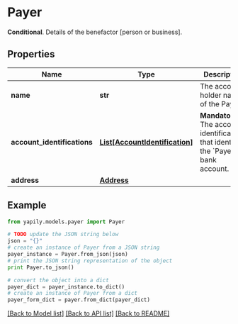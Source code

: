 # Payer

__Conditional__. Details of the benefactor [person or business].

## Properties
Name | Type | Description | Notes
------------ | ------------- | ------------- | -------------
**name** | **str** | The account holder name of the Payer. | [optional] 
**account_identifications** | [**List[AccountIdentification]**](AccountIdentification.md) | __Mandatory__. The account identifications that identify the &#x60;Payer&#x60; bank account. | 
**address** | [**Address**](Address.md) |  | [optional] 

## Example

```python
from yapily.models.payer import Payer

# TODO update the JSON string below
json = "{}"
# create an instance of Payer from a JSON string
payer_instance = Payer.from_json(json)
# print the JSON string representation of the object
print Payer.to_json()

# convert the object into a dict
payer_dict = payer_instance.to_dict()
# create an instance of Payer from a dict
payer_form_dict = payer.from_dict(payer_dict)
```
[[Back to Model list]](../README.md#documentation-for-models) [[Back to API list]](../README.md#documentation-for-api-endpoints) [[Back to README]](../README.md)


